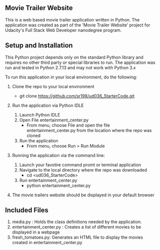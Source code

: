 ## Movie Trailer Website

This is a web based movie trailer application written in Python. The application was created as part of the 'Movie Trailer Website' project for Udacity's Full Stack Web Developer nanodegree program.

## Setup and Installation

This Python project depends only on the standard Python library and requires no other third party or special libraries to run. The application was run and tested in Python 2.7.13 and may not work with Python 3.x

To run this application in your local environment, do the following:

1. Clone the repo to your local environment
    * git clone https://github.com/sr198/ud036_StarterCode.git

2. Run the application via Python IDLE
    1. Launch Python IDLE
    2. Open File entertainment_center.py
        * From menu, choose File and open the file entertainment_center.py from the location where the repo was cloned
    3. Run the application
        * From menu, choose Run > Run Module


3. Running the application via the command line:
    1. Launch your favotire command promt or terminal application
    2. Navigate to the local directory where the repo was downloaded
        * cd <ud036_StarterCode>
    3. Run entertainment_center.py
        * python entertainment_center.py

 4. The movie trailers website should be displayed in your default browser

## Included Files

1. media.py : Holds the class definitions needed by the application.
2. entertainment_center.py : Creates a list of different movies to be displayed in a webpage
3. fresh_tomatoes.py: Generates an HTML file to display the movies created in entertainment_center.py

